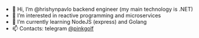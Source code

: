 - 👋 Hi, I’m @hrishynpavlo backend engineer (my main technology is .NET)
- 👀 I’m interested in reactive programming and microservices
- 🌱 I’m currently learning NodeJS (express) and Golang
- 📫 Contacts: telegram [@pinkgolf](https://t.me/pinkgolf)
